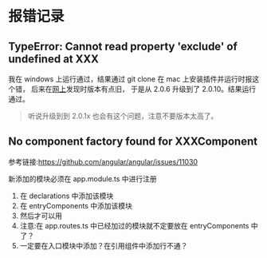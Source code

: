 # 报错记录

## TypeError: Cannot read property 'exclude' of undefined at XXX
我在 windows 上运行通过，结果通过 git clone 在 mac 上安装插件并运行时报这个错，
后来在[网上](http://www.cnblogs.com/czaiz/p/6278191.html)发现时版本有点旧，
于是从 2.0.6 升级到了 2.0.10。结果运行通过。
> 听说升级到到 2.0.1x 也会有这个问题，注意不要版本太高了。

## No component factory found for XXXComponent
参考链接:https://github.com/angular/angular/issues/11030

新添加的模块必须在 app.module.ts 中进行注册
1. 在 declarations 中添加该模块
2. 在 entryComponents 中添加该模块
3. 然后才可以用
4. 注意:在 app.routes.ts 中已经加过的模块就不定要放在 entryComponents 中了？
5. 一定要在入口模块中添加？在引用组件中添加行不通？
